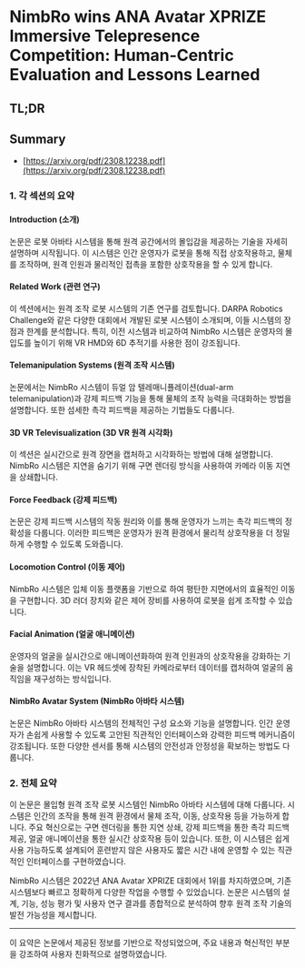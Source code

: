 # NimbRo wins ANA Avatar XPRIZE Immersive Telepresence Competition: Human-Centric Evaluation and Lessons Learned
## TL;DR
## Summary
- [https://arxiv.org/pdf/2308.12238.pdf](https://arxiv.org/pdf/2308.12238.pdf)

### 1. 각 섹션의 요약

#### Introduction (소개)
논문은 로봇 아바타 시스템을 통해 원격 공간에서의 몰입감을 제공하는 기술을 자세히 설명하며 시작됩니다. 이 시스템은 인간 운영자가 로봇을 통해 직접 상호작용하고, 물체를 조작하며, 원격 인원과 물리적인 접촉을 포함한 상호작용을 할 수 있게 합니다.

#### Related Work (관련 연구)
이 섹션에서는 원격 조작 로봇 시스템의 기존 연구를 검토합니다. DARPA Robotics Challenge와 같은 다양한 대회에서 개발된 로봇 시스템이 소개되며, 이들 시스템의 장점과 한계를 분석합니다. 특히, 이전 시스템과 비교하여 NimbRo 시스템은 운영자의 몰입도를 높이기 위해 VR HMD와 6D 추적기를 사용한 점이 강조됩니다.

#### Telemanipulation Systems (원격 조작 시스템)
논문에서는 NimbRo 시스템이 듀얼 암 텔레매니퓰레이션(dual-arm telemanipulation)과 강제 피드백 기능을 통해 물체의 조작 능력을 극대화하는 방법을 설명합니다. 또한 섬세한 촉각 피드백을 제공하는 기법들도 다룹니다.

#### 3D VR Televisualization (3D VR 원격 시각화)
이 섹션은 실시간으로 원격 장면을 캡처하고 시각화하는 방법에 대해 설명합니다. NimbRo 시스템은 지연을 숨기기 위해 구면 렌더링 방식을 사용하여 카메라 이동 지연을 상쇄합니다.

#### Force Feedback (강제 피드백)
논문은 강제 피드백 시스템의 작동 원리와 이를 통해 운영자가 느끼는 촉각 피드백의 정확성을 다룹니다. 이러한 피드백은 운영자가 원격 환경에서 물리적 상호작용을 더 정밀하게 수행할 수 있도록 도와줍니다.

#### Locomotion Control (이동 제어)
NimbRo 시스템은 입체 이동 플랫폼을 기반으로 하여 평탄한 지면에서의 효율적인 이동을 구현합니다. 3D 러더 장치와 같은 제어 장비를 사용하여 로봇을 쉽게 조작할 수 있습니다.

#### Facial Animation (얼굴 애니메이션)
운영자의 얼굴을 실시간으로 애니메이션화하여 원격 인원과의 상호작용을 강화하는 기술을 설명합니다. 이는 VR 헤드셋에 장착된 카메라로부터 데이터를 캡처하여 얼굴의 움직임을 재구성하는 방식입니다.

#### NimbRo Avatar System (NimbRo 아바타 시스템)
논문은 NimbRo 아바타 시스템의 전체적인 구성 요소와 기능을 설명합니다. 인간 운영자가 손쉽게 사용할 수 있도록 고안된 직관적인 인터페이스와 강력한 피드백 메커니즘이 강조됩니다. 또한 다양한 센서를 통해 시스템의 안전성과 안정성을 확보하는 방법도 다룹니다.

### 2. 전체 요약

이 논문은 몰입형 원격 조작 로봇 시스템인 NimbRo 아바타 시스템에 대해 다룹니다. 시스템은 인간의 조작을 통해 원격 환경에서 물체 조작, 이동, 상호작용 등을 가능하게 합니다. 주요 혁신으로는 구면 렌더링을 통한 지연 상쇄, 강제 피드백을 통한 촉각 피드백 제공, 얼굴 애니메이션을 통한 실시간 상호작용 등이 있습니다. 또한, 이 시스템은 쉽게 사용 가능하도록 설계되어 훈련받지 않은 사용자도 짧은 시간 내에 운영할 수 있는 직관적인 인터페이스를 구현하였습니다.

NimbRo 시스템은 2022년 ANA Avatar XPRIZE 대회에서 1위를 차지하였으며, 기존 시스템보다 빠르고 정확하게 다양한 작업을 수행할 수 있었습니다. 논문은 시스템의 설계, 기능, 성능 평가 및 사용자 연구 결과를 종합적으로 분석하여 향후 원격 조작 기술의 발전 가능성을 제시합니다.

---
이 요약은 논문에서 제공된 정보를 기반으로 작성되었으며, 주요 내용과 혁신적인 부분을 강조하여 사용자 친화적으로 설명하였습니다.